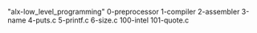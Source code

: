 "alx-low_level_programming"
0-preprocessor
1-compiler
2-assembler
3-name
4-puts.c
5-printf.c
6-size.c
100-intel
101-quote.c
